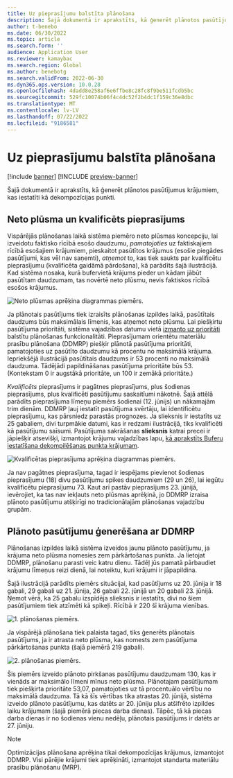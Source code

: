 ```yaml
---
title: Uz pieprasījumu balstīta plānošana
description: Šajā dokumentā ir aprakstīts, kā ģenerēt plānotos pasūtījumus krājumiem, kas iestatīti kā dekompozīcijas punkti.
author: t-benebo
ms.date: 06/30/2022
ms.topic: article
ms.search.form: ''
audience: Application User
ms.reviewer: kamaybac
ms.search.region: Global
ms.author: benebotg
ms.search.validFrom: 2022-06-30
ms.dyn365.ops.version: 10.0.28
ms.openlocfilehash: 4dadd8e258af6e6ffbe8c28fc8f9be511fcdb5bc
ms.sourcegitcommit: 529fc10074b06f4c4dc52f2b4dc1f159c36e8dbc
ms.translationtype: MT
ms.contentlocale: lv-LV
ms.lasthandoff: 07/22/2022
ms.locfileid: "9186581"
---
```

# <a name="demand-driven-planning"></a>Uz pieprasījumu balstīta plānošana

[!include [banner](../../includes/banner.md)]
[!INCLUDE [preview-banner](../../includes/preview-banner.md)]

Šajā dokumentā ir aprakstīts, kā ģenerēt plānotos pasūtījumus krājumiem, kas iestatīti kā dekompozīcijas punkti.

## <a name="net-flow-and-qualified-demand"></a>Neto plūsma un kvalificēts pieprasījums

Vispārējās plānošanas laikā sistēma piemēro neto plūsmas koncepciju, lai izveidotu faktisko rīcībā esošo daudzumu, *pamatojoties* uz faktiskajiem rīcībā esošajiem krājumiem, pieskaitot pasūtītos krājumus (esošie piegādes pasūtījumi, kas vēl nav saņemti), *atņemot* to, kas tiek saukts par kvalificētu pieprasījumu (kvalificēta gaidāmā pārdošana), kā parādīts šajā ilustrācijā. Kad sistēma nosaka, kurā bufervietā krājums pieder un kādam jābūt pasūtītam daudzumam, tas novērtē neto plūsmu, nevis faktiskos rīcībā esošos krājumus.

![Neto plūsmas aprēķina diagrammas piemērs.](media/ddmrp-net-flow-example.png "Neto plūsmas aprēķina diagrammas piemērs")

Ja plānotais pasūtījums tiek izraisīts plānošanas izpildes laikā, pasūtītais daudzums būs maksimālais līmenis, kas atņemot neto plūsmu. Lai piešķirtu pasūtījuma prioritāti, sistēma vajadzības datumu vietā [izmanto uz prioritāti](priority-based-planning.md) balstītu plānošanas funkcionalitāti. Pieprasījumam orientētu materiālu prasību plānošana (DDMRP) piešķir plānotā pasūtījuma prioritāti, pamatojoties uz pasūtīto daudzumu kā procentu no maksimālā krājuma. Iepriekšējā ilustrācijā pasūtītais daudzums ir 53 procenti no maksimālā daudzuma. Tādējādi papildināšanas pasūtījuma prioritāte būs 53. (Kontekstam 0 ir augstākā prioritāte, un 100 ir zemākā prioritāte.)

*Kvalificēts* pieprasījums ir pagātnes pieprasījums, plus šodienas pieprasījums, plus kvalificēti pasūtījumu saskaitīumi nākotnē. Šajā attēlā parādīts pieprasījuma līmeņu piemērs šodienai (12. jūnijs) un nākamajām trim dienām. DDMRP ļauj iestatīt pasūtījuma svērtāju, lai identificētu pieprasījumu, kas pārsniedz parastās prognozes. Ja slieksnis ir iestatīts uz 25 gabaliem, divi turpmākie datumi, kas ir redzami ilustrācijā, tiks kvalificēti kā pasūtījumu saīsumi. Pasūtījuma sakrāšanas **slieksnis** katrai precei ir jāpiešķir atsevišķi, izmantojot krājumu vajadzības lapu, [kā aprakstīts Buferu iestatīšana dekompilēšanas punkta krājumam](ddmrp-buffer-profile-and-levels.md#set-up-buffers).

![Kvalificētas pieprasījuma aprēķina diagrammas piemērs.](media/ddmrp-net-qualified-demand-example.png "Kvalificētas pieprasījuma aprēķina diagrammas piemērs")

Ja nav pagātnes pieprasījuma, tagad ir iespējams pievienot šodienas pieprasījumu (18) divu pasūtījumu spikes daudzumiem (29 un 26), lai iegūtu kvalificētu pieprasījumu 73. Kaut arī pastāv pieprasījums 23. jūnijā, ievērojiet, ka tas nav iekļauts neto plūsmas aprēķinā, jo DDMRP izraisa plānoto pasūtījumu atšķirīgi no tradicionālajām plānošanas vajadzību grupām.

## <a name="generating-planned-orders-with-ddmrp"></a>Plānoto pasūtījumu ģenerēšana ar DDMRP

Plānošanas izpildes laikā sistēma izveidos jaunu plānoto pasūtījumu, ja krājuma neto plūsma nomesies zem pārkārtošanas punkta. Ja lietojat DDMRP, plānošanu parasti veic katru dienu. Tādēļ jūs pamatā pārbaudiet krājumu līmeņus reizi dienā, lai noteiktu, kuri krājumi ir jāpapildina.

Šajā ilustrācijā parādīts piemērs situācijai, kad pasūtījums uz 20. jūnija ir 18 gabali, 29 gabali uz 21. jūnija, 26 gabali 22. jūnijā un 20 gabali 23. jūnijā. Ņemot vērā, ka 25 gabalu izspīdēja slieksnis ir iestatīts, divi no šiem pasūtījumiem tiek atzīmēti kā spikeļi. Rīcībā ir 220 šī krājuma vienības.

![1. plānošanas piemērs.](media/ddmrp-planning-example-1.png "1. plānošanas piemērs")

Ja vispārējā plānošana tiek palaista tagad, tiks ģenerēts plānotais pasūtījums, ja ir atrasta neto plūsma, kas nomests zem pasūtījuma pārkārtošanas punkta (šajā piemērā 219 gabali).

![2. plānošanas piemērs.](media/ddmrp-planning-example-2.png "2. plānošanas piemērs")

Šis piemērs izveido plānoto pirkšanas pasūtījumu daudzumam 130, kas ir vienāds ar maksimālo līmeni mīnus neto plūsma. Plānotajam pasūtījumam tiek piešķirta prioritāte 53,07, pamatojoties uz tā procentuālo vērtību no maksimālā daudzuma. Tā kā šīs vērtības tika atrastas 20. jūnijā, sistēma izveido plānoto pasūtījumu, kas datēts ar 20. jūniju plus atšifrēto izpildes laiku krājumam (šajā piemērā piecas darba dienas). Tāpēc, tā kā piecas darba dienas ir no šodienas vienu nedēļu, plānotais pasūtījums ir datēts ar 27. jūniju.

> [!NOTE]
> Optimizācijas plānošana aprēķina tikai dekompozīcijas krājumus, izmantojot DDMRP. Visi pārējie krājumi tiek aprēķināti, izmantojot standarta materiālu prasību plānošanu (MRP).
